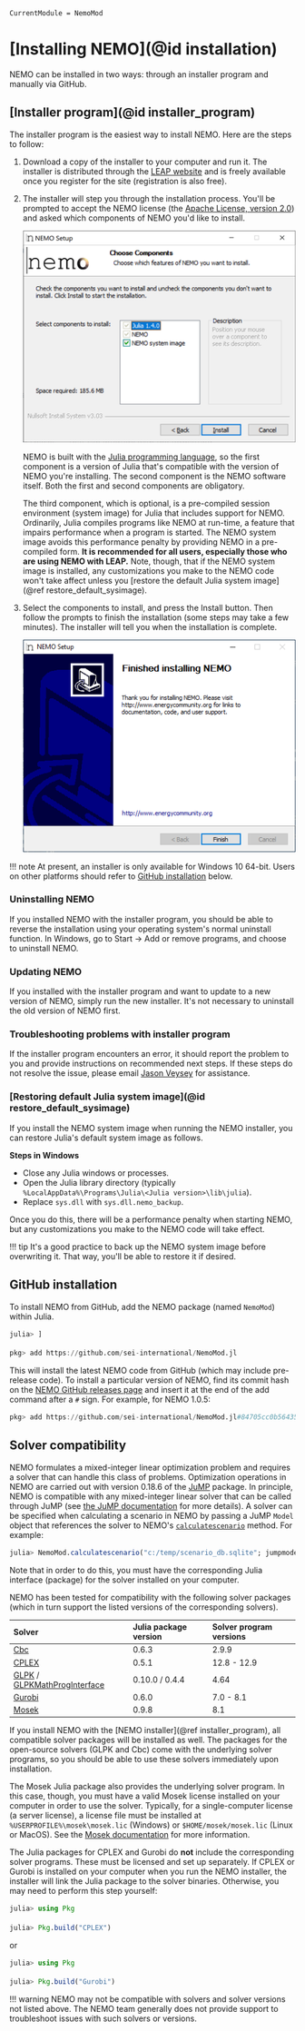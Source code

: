 ```@meta
CurrentModule = NemoMod
```
# [Installing NEMO](@id installation)

NEMO can be installed in two ways: through an installer program and manually via GitHub.

## [Installer program](@id installer_program)

The installer program is the easiest way to install NEMO. Here are the steps to follow:

1. Download a copy of the installer to your computer and run it. The installer is distributed through the [LEAP website](https://energycommunity.org/download) and is freely available once you register for the site (registration is also free).

2. The installer will step you through the installation process. You'll be prompted to accept the NEMO license (the [Apache License, version 2.0](http://www.apache.org/licenses/LICENSE-2.0)) and asked which components of NEMO you'd like to install.

   ![NEMO installer components](assets/nemo_installer_components.png)

   NEMO is built with the [Julia programming language](https://julialang.org/), so the first component is a version of Julia that's compatible with the version of NEMO you're installing. The second component is the NEMO software itself. Both the first and second components are obligatory.

   The third component, which is optional, is a pre-compiled session environment (system image) for Julia that includes support for NEMO. Ordinarily, Julia compiles programs like NEMO at run-time, a feature that impairs performance when a program is started. The NEMO system image avoids this performance penalty by providing NEMO in a pre-compiled form. **It is recommended for all users, especially those who are using NEMO with LEAP.** Note, though, that if the NEMO system image is installed, any customizations you make to the NEMO code won't take affect unless you [restore the default Julia system image](@ref restore_default_sysimage).

3. Select the components to install, and press the Install button. Then follow the prompts to finish the installation (some steps may take a few minutes). The installer will tell you when the installation is complete.

   ![NEMO installer finished](assets/nemo_installer_finished.png)

!!! note
    At present, an installer is only available for Windows 10 64-bit. Users on other platforms should refer to [GitHub installation](@ref) below.

### Uninstalling NEMO

If you installed NEMO with the installer program, you should be able to reverse the installation using your operating system's normal uninstall function. In Windows, go to Start -> Add or remove programs, and choose to uninstall NEMO.

### Updating NEMO

If you installed with the installer program and want to update to a new version of NEMO, simply run the new installer. It's not necessary to uninstall the old version of NEMO first.

### Troubleshooting problems with installer program

If the installer program encounters an error, it should report the problem to you and provide instructions on recommended next steps. If these steps do not resolve the issue, please email [Jason Veysey](https://www.sei.org/people/jason-veysey/) for assistance.

### [Restoring default Julia system image](@id restore_default_sysimage)

If you install the NEMO system image when running the NEMO installer, you can restore Julia's default system image as follows.

**Steps in Windows**

* Close any Julia windows or processes.
* Open the Julia library directory (typically `%LocalAppData%\Programs\Julia\<Julia version>\lib\julia`).
* Replace `sys.dll` with `sys.dll.nemo_backup`.

Once you do this, there will be a performance penalty when starting NEMO, but any customizations you make to the NEMO code will take effect.

!!! tip
    It's a good practice to back up the NEMO system image before overwriting it. That way, you'll be able to restore it if desired.

## GitHub installation

To install NEMO from GitHub, add the NEMO package (named `NemoMod`) within Julia.

```julia
julia> ]

pkg> add https://github.com/sei-international/NemoMod.jl
```

This will install the latest NEMO code from GitHub (which may include pre-release code). To install a particular version of NEMO, find its commit hash on the [NEMO GitHub releases page](https://github.com/sei-international/NemoMod.jl/releases) and insert it at the end of the add command after a `#` sign. For example, for NEMO 1.0.5:

```julia
pkg> add https://github.com/sei-international/NemoMod.jl#84705cc0b56435a1a2e7c2d3d0e91afc5b46922d
```

## Solver compatibility

NEMO formulates a mixed-integer linear optimization problem and requires a solver that can handle this class of problems. Optimization operations in NEMO are carried out with version 0.18.6 of the [JuMP](https://github.com/JuliaOpt/JuMP.jl) package. In principle, NEMO is compatible with any mixed-integer linear solver that can be called through JuMP (see [the JuMP documentation](http://www.juliaopt.org/JuMP.jl/v0.18/) for more details). A solver can be specified when calculating a scenario in NEMO by passing a JuMP `Model` object that references the solver to NEMO's [`calculatescenario`](@ref) method. For example:

```julia
julia> NemoMod.calculatescenario("c:/temp/scenario_db.sqlite"; jumpmodel = Model(solver = GLPKSolverMIP(presolve=true)))
```

Note that in order to do this, you must have the corresponding Julia interface (package) for the solver installed on your computer.

NEMO has been tested for compatibility with the following solver packages (which in turn support the listed versions of the corresponding solvers).

| Solver | Julia package version | Solver program versions |
|:--- | :-- |:-- |
| [Cbc](https://github.com/JuliaOpt/Cbc.jl) | 0.6.3 | 2.9.9 |
| [CPLEX](https://github.com/JuliaOpt/CPLEX.jl) | 0.5.1 | 12.8 - 12.9 |
| [GLPK](https://github.com/JuliaOpt/GLPK.jl) / [GLPKMathProgInterface](https://github.com/JuliaOpt/GLPKMathProgInterface.jl) | 0.10.0 / 0.4.4 | 4.64 |
| [Gurobi](https://github.com/JuliaOpt/Gurobi.jl) | 0.6.0 | 7.0 - 8.1 |
| [Mosek](https://github.com/JuliaOpt/Mosek.jl) | 0.9.8 | 8.1 |

If you install NEMO with the [NEMO installer](@ref installer_program), all compatible solver packages will be installed as well. The packages for the open-source solvers (GLPK and Cbc) come with the underlying solver programs, so you should be able to use these solvers immediately upon installation.

The Mosek Julia package also provides the underlying solver program. In this case, though, you must have a valid Mosek license installed on your computer in order to use the solver. Typically, for a single-computer license (a server license), a license file must be installed at `%USERPROFILE%\mosek\mosek.lic` (Windows) or `$HOME/mosek/mosek.lic` (Linux or MacOS). See the [Mosek documentation](https://www.mosek.com/resources/getting-started/) for more information.

The Julia packages for CPLEX and Gurobi do **not** include the corresponding solver programs. These must be licensed and set up separately. If CPLEX or Gurobi is installed on your computer when you run the NEMO installer, the installer will link the Julia package to the solver binaries. Otherwise, you may need to perform this step yourself:

```julia
julia> using Pkg

julia> Pkg.build("CPLEX")
```

or

```julia
julia> using Pkg

julia> Pkg.build("Gurobi")
```

!!! warning
    NEMO may not be compatible with solvers and solver versions not listed above. The NEMO team generally does not provide support to troubleshoot issues with such solvers or versions.
